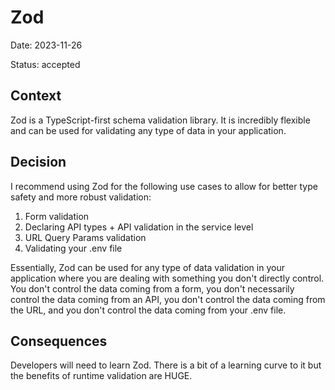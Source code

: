 # Zod

Date: 2023-11-26

Status: accepted

## Context

Zod is a TypeScript-first schema validation library. It is incredibly flexible and can be used for validating any type of data in your application.

## Decision

I recommend using Zod for the following use cases to allow for better type safety and more robust validation:

1. Form validation
2. Declaring API types + API validation in the service level
3. URL Query Params validation
4. Validating your .env file

Essentially, Zod can be used for any type of data validation in your application where you are dealing with something you don't directly control. You don't control the data coming from a form, you don't necessarily control the data coming from an API, you don't control the data coming from the URL, and you don't control the data coming from your .env file.

## Consequences

Developers will need to learn Zod. There is a bit of a learning curve to it but the benefits of runtime validation are HUGE.
